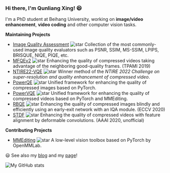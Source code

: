 ### Hi there, I'm Qunliang Xing! :satisfied:

I'm a PhD student at Beihang University, working on **image/video enhancement**, **video coding** and other computer vision tasks.

**Maintaining Projects**

- [Image Quality Assessment](https://github.com/ryanxingql/image-quality-assessment-toolbox) ![star](https://img.shields.io/github/stars/ryanxingql/image-quality-assessment-toolbox?style=social) Collection of the most commonly-used image quality evaluators such as PSNR, SSIM, MS-SSIM, LPIPS, BRISQUE, NIQE, PIQE, etc.
- [MFQEv2](https://github.com/ryanxingql/mfqev2.0) ![star](https://img.shields.io/github/stars/ryanxingql/mfqev2.0?style=social) Enhancing the quality of compressed videos taking advantage of the neighboring good-quality frames. (TPAMI 2019)
- [NTIRE22-VQE](https://github.com/ryanxingql/winner-ntire22-vqe) ![star](https://img.shields.io/github/stars/ryanxingql/winner-ntire22-vqe?style=social) Winner method of the *NTIRE 2022 Challenge on super-resolution and quality enhancement of compressed video*.
- [PowerQE](https://github.com/ryanxingql/powerqe) ![star](https://img.shields.io/github/stars/ryanxingql/powerqe?style=social) Unified framework for enhancing the quality of compressed images based on PyTorch.
- [PowerVQE](https://github.com/ryanxingql/powervqe) ![star](https://img.shields.io/github/stars/ryanxingql/powervqe?style=social) Unified framework for enhancing the quality of compressed videos based on PyTorch and MMEditing.
- [RBQE](https://github.com/ryanxingql/rbqe) ![star](https://img.shields.io/github/stars/ryanxingql/rbqe?style=social) Enhancing the quality of compressed images blindly and efficiently using an early-exit network with an IQA module. (ECCV 2020)
- [STDF](https://github.com/ryanxingql/stdf-pytorch) ![star](https://img.shields.io/github/stars/ryanxingql/stdf-pytorch?style=social) Enhancing the quality of compressed videos with feature alignment by deformable convolutions. (AAAI 2020, unofficial)

**Contributing Projects**

- [MMEditing](https://github.com/open-mmlab/mmediting) ![star](https://img.shields.io/github/stars/open-mmlab/mmediting?style=social) A low-level vision toolbox based on PyTorch by OpenMMLab.

:smiley: See also my [blog](https://github.com/ryanxingql/blog) and my [page](https://ryanxingql.github.io/)!

![My GitHub stats](https://github-readme-stats-ryanxingql.vercel.app/api?username=ryanxingql&count_private=true&theme=graywhite)
